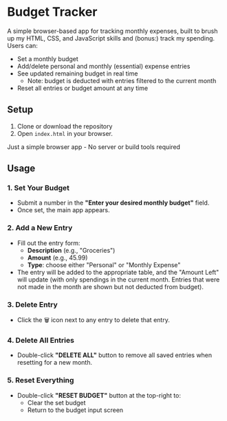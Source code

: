 # Budget Tracker

A simple browser-based app for tracking monthly expenses, built to brush up my HTML, CSS, and JavaScript skills and (bonus:) track my spending. Users can:

- Set a monthly budget
- Add/delete personal and monthly (essential) expense entries
- See updated remaining budget in real time
    - Note: budget is deducted with entries filtered to the current month
- Reset all entries or budget amount at any time

## Setup

1. Clone or download the repository
2. Open `index.html` in your browser.

Just a simple browser app - No server or build tools required 

## Usage
### 1. Set Your Budget
- Submit a number in the **"Enter your desired monthly budget"** field.
- Once set, the main app appears.

### 2. Add a New Entry
- Fill out the entry form:
  - **Description** (e.g., "Groceries")
  - **Amount** (e.g., 45.99)
  - **Type**: choose either "Personal" or "Monthly Expense"
- The entry will be added to the appropriate table, and the "Amount Left" will update (with only spendings in the current month. Entries that were not made in the month are shown but not deducted from budget).

### 3. Delete Entry
- Click the 🗑️ icon next to any entry to delete that entry.

### 4. Delete All Entries
- Double-click **"DELETE ALL"** button to remove all saved entries when resetting for a new month.

### 5. Reset Everything
- Double-click **"RESET BUDGET"** button at the top-right to:
  - Clear the set budget
  - Return to the budget input screen
